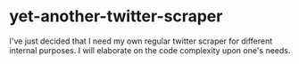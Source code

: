 # yet-another-twitter-scraper
I've just decided that I need my own regular twitter scraper for different internal purposes. I will elaborate on the code complexity upon one's needs. 

